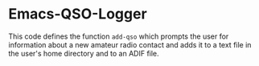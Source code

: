 # Emacs-QSO-Logger
This code defines the function `add-qso` which prompts the user for information about a new amateur radio contact and adds it to a text file in the user's home directory and to an ADIF file.
